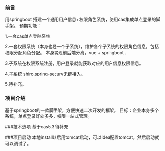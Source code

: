 
### 前言
   用springboot 搭建一个通用用户信息+权限角色系统，使用cas集成单点登录的脚手架。
   预期功能：
   
   1.一套cas单点登陆系统
   
   2.一套权限系统（本身也是一个子系统），维护各个子系统的权限角色信息，包括权限分配角色分配。
   本身实现前后端分离，vue + springboot .
   
   3.子系统在权限系统注册，用户登录就能获取对应的用户信息权限信息。
    
   4.子系统 shiro,spring-secury无缝接入。
   
   5.待补充。
### 项目介绍
   基于springboot的一款脚手架，方便快速二次开发的框架。
   目标：企业本身多个系统，单点登录好处多多，权限一站式管理。
   
###技术选项
   基于cas5.3
   待补充
   
###项目启动
   本地install以后用tomcat启动，可以idea配置tomcat，然后启动就可以调试了。
   




